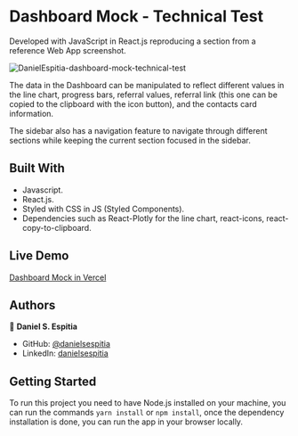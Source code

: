# Dashboard Mock - Technical Test

Developed with JavaScript in React.js reproducing a section from a reference Web App screenshot.

![DanielEspitia-dashboard-mock-technical-test](https://user-images.githubusercontent.com/63252057/111125995-36e04280-8540-11eb-8224-9314d5d5ee56.png)

The data in the Dashboard can be manipulated to reflect different values in the line chart, progress bars, referral values, referral link (this one can be copied to the clipboard with the icon button), and the contacts card information.

The sidebar also has a navigation feature to navigate through different sections while keeping the current section focused in the sidebar.

## Built With
- Javascript.
- React.js.
- Styled with CSS in JS (Styled Components).
- Dependencies such as React-Plotly for the line chart, react-icons, react-copy-to-clipboard.

## Live Demo
[Dashboard Mock in Vercel](https://dashboard-mock.vercel.app/)

## Authors

👤 **Daniel S. Espitia**

-   GitHub: [@danielsespitia](https://github.com/danielsespitia)
-   LinkedIn: [danielsespitia](https://linkedin.com/in/danielsespitia)

## Getting Started 
To run this project you need to have Node.js installed on your machine, you can run the commands `yarn install` or `npm install`, once the dependency installation is done, you can run the app in your browser locally.
